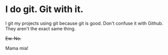 # I do git. Git with it.
I git my projects using git because git is good. Don't confuse it with Github. They aren't the exact same thing.

~~Ew. No.~~

Mama mia!